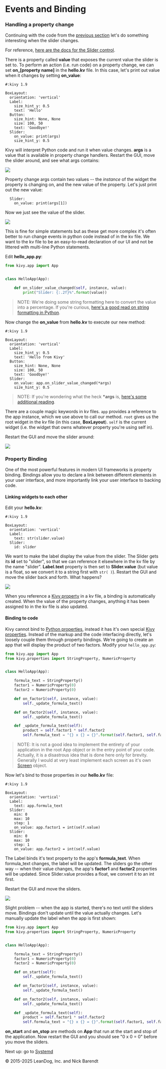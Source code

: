 # Events and Binding

### Handling a property change
Continuing with the code from the [previous section](../02.3_Hello_Kivy/README.md) let's do something interesting when the slider changes.  

For reference, [here are the docs for the Slider control](http://kivy.org/docs/api-kivy.uix.slider.html).

There is a property called **value** that exposes the current value the slider is set to. To perform an action (i.e. run code) on a property change, we can set **on_[property name]** in the **hello.kv** file. In this case, let's print out value when it changes by setting **on_value**:

```
#:kivy 1.9

BoxLayout:
  orientation: 'vertical'
  Label:
    size_hint_y: 0.5
    text: 'Hello'
  Button:
    size_hint: None, None
    size: 100, 50
    text: 'Goodbye!'
  Slider:
    on_value: print(args)
    size_hint_y: 0.5
```

Kivy will interpret Python code and run it when value changes. **args** is a value that is available in property change handlers. Restart the GUI, move the slider around, and see what args contains:

![](Images/print_args.png)

Property change args contain two values -- the *instance* of the widget the property is changing on, and the new value of the property. Let's just print out the new value:

```
  Slider:
    on_value: print(args[1])
```

Now we just see the value of the slider.

![](Images/print_args_2.png)

This is fine for simple statements but as these get more complex it's often better to run change events in python code instead of in the kv file. We want to the kv file to be an easy-to-read declaration of our UI and not be littered with multi-line Python statements.

Edit **hello_app.py**:

```python
from kivy.app import App


class HelloApp(App):

    def on_slider_value_changed(self, instance, value):
        print("Slider: {:.2f}%".format(value))
```

> NOTE: We're doing some string formatting here to convert the value into a percentage. If you're curious, [here's a good read on string formatting in Python](https://pyformat.info).

Now change the **on_value** from **hello.kv** to execute our new method:

```
#:kivy 1.9

BoxLayout:
  orientation: 'vertical'
  Label:
    size_hint_y: 0.5
    text: 'Hello from Kivy'
  Button:
    size_hint: None, None
    size: 100, 50
    text: 'Goodbye!'
  Slider:
    on_value: app.on_slider_value_changed(*args)
    size_hint_y: 0.5
```

> NOTE: If you're wondering what the heck **\*args** is, [here's some additional reading](http://pythontips.com/2013/08/04/args-and-kwargs-in-python-explained/).

There are a couple magic keywords in kv files. `app` provides a reference to the app instance, which we use above to call our method. `root` gives us the root widget in the kv file (in this case, **BoxLayout**). `self` is the current widget (i.e. the widget that owns whatever property you're using self in).

Restart the GUI and move the slider around:

![](Images/print_args_3.png)

### Property Binding

One of the most powerful features in modern UI frameworks is property binding. Bindings allow you to declare a link between different elements in your user interface, and more importantly link your user interface to backing code.

#### Linking widgets to each other

Edit your **hello.kv**:

```
#:kivy 1.9

BoxLayout:
  orientation: 'vertical'
  Label:
    text: str(slider.value)
  Slider:
    id: slider
```

We want to make the label display the value from the slider. The Slider gets its **id** set to "slider", so that we can reference it elsewhere in the kv file by the name "slider". **Label.text** property is then set to **Slider.value** (but value is a float, so we convert it to a string first with `str( )`). Restart the GUI and move the slider back and forth. What happens?

![](Images/binding.gif)

When you reference a [Kivy property](http://kivy.org/docs/api-kivy.properties.html) in a kv file, a binding is automatically created. When the value of the property changes, anything it has been assigned to in the kv file is also updated.

#### Binding to code

Kivy cannot bind to [Python properties](https://docs.python.org/3.5/library/functions.html#property), instead it has it's own special [Kivy properties](http://kivy.org/docs/api-kivy.properties.html). Instead of the markup and the code interfacing directly, let's loosely couple them through property bindings. We're going to create an app that will display the product of two factors. Modify your `hello_app.py`:

```python
from kivy.app import App
from kivy.properties import StringProperty, NumericProperty


class HelloApp(App):

    formula_text = StringProperty()
    factor1 = NumericProperty(0)
    factor2 = NumericProperty(0)

    def on_factor1(self, instance, value):
        self._update_formula_text()

    def on_factor2(self, instance, value):
        self._update_formula_text()

    def _update_formula_text(self):
        product = self.factor1 * self.factor2
        self.formula_text = "{} x {} = {}".format(self.factor1, self.factor2, product)
```

> NOTE: It is not a good idea to implement the entirety of your application in the root App object or in the entry point of your code. Actually, it is a disastrous idea that is done here only for brevity. Generally I would at very least implement each screen as it's own [Screen](http://kivy.org/docs/api-kivy.uix.screenmanager.html#kivy.uix.screenmanager.Screen) object.

Now let's bind to those properties in our **hello.kv** file:

```
#:kivy 1.9

BoxLayout:
  orientation: 'vertical'
  Label:
    text: app.formula_text
  Slider:
    min: 0
    max: 10
    step: 1
    on_value: app.factor1 = int(self.value)
  Slider:
    min: 0
    max: 10
    step: 1
    on_value: app.factor2 = int(self.value)
```

The Label binds it's text property to the app's **formula_text**. When formula_text changes, the label will be updated. The sliders go the other way -- when their value changes, the app's **factor1** and **factor2** properties will be updated. Since Slider.value provides a float, we convert it to an int first.

Restart the GUI and move the sliders.

![](Images/binding_to_code.gif)

Slight problem -- when the app is started, there's no text until the sliders move. Bindings don't update until the value actually changes. Let's manually update the label when the app is first shown:

```python
from kivy.app import App
from kivy.properties import StringProperty, NumericProperty


class HelloApp(App):

    formula_text = StringProperty()
    factor1 = NumericProperty(0)
    factor2 = NumericProperty(0)

    def on_start(self):
        self._update_formula_text()

    def on_factor1(self, instance, value):
        self._update_formula_text()

    def on_factor2(self, instance, value):
        self._update_formula_text()

    def _update_formula_text(self):
        product = self.factor1 * self.factor2
        self.formula_text = "{} x {} = {}".format(self.factor1, self.factor2, product)
```

**on_start** and **on_stop** are methods on **App** that run at the start and stop of the application. Now restart the GUI and you should see "0 x 0 = 0" before you move the sliders.

Next up: go to [Systemd](../02.5_Systemd/README.md)

&copy; 2015-2025 LeanDog, Inc. and Nick Barendt
